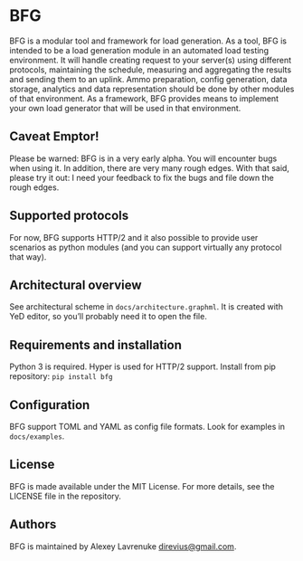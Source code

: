 # BFG

BFG is a modular tool and framework for load generation.
As a tool, BFG is intended to be a load generation module in an automated load testing environment. It will handle creating request to your server(s) using different protocols, maintaining the schedule, measuring and aggregating the results and sending them to an uplink. Ammo preparation, config generation, data storage, analytics and data representation should be done by other modules of that environment.
As a framework, BFG provides means to implement your own load generator that will be used in that environment.

## Caveat Emptor!

Please be warned: BFG is in a very early alpha. You will encounter bugs when using it. In addition, there are very many rough edges. With that said, please try it out: I need your feedback to fix the bugs and file down the rough edges.

## Supported protocols

For now, BFG supports HTTP/2 and it also possible to provide user scenarios as python modules (and you can support virtually any protocol that way).

## Architectural overview

See architectural scheme in ```docs/architecture.graphml```. It is created with YeD editor, so you’ll probably need it to open the file.

## Requirements and installation

Python 3 is required.
Hyper is used for HTTP/2 support.
Install from pip repository:
```pip install bfg```

## Configuration

BFG support TOML and YAML as config file formats.
Look for examples in ```docs/examples```.

## License

BFG is made available under the MIT License. For more details, see the LICENSE file in the repository.

## Authors

BFG is maintained by Alexey Lavrenuke <direvius@gmail.com>.
